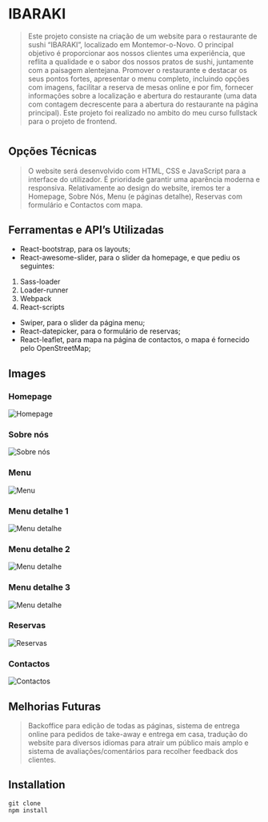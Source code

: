 ##

# IBARAKI

> Este projeto consiste na criação de um website para o restaurante de sushi “IBARAKI”, localizado em Montemor-o-Novo. O principal objetivo é proporcionar aos nossos clientes uma experiência, que reflita a qualidade e o sabor dos nossos pratos de sushi, juntamente com a paisagem alentejana.
> Promover o restaurante e destacar os seus pontos fortes, apresentar o menu completo, incluindo opções com imagens, facilitar a reserva de mesas online e por fim, fornecer informações sobre a localização e abertura do restaurante (uma data com contagem decrescente para a abertura do restaurante na página principal).
> Este projeto foi realizado no ambito do meu curso fullstack para o projeto de frontend.

#

## Opções Técnicas

> O website será desenvolvido com HTML, CSS e JavaScript para a interface do utilizador. É prioridade garantir uma aparência moderna e responsiva. Relativamente ao design do website, iremos ter a Homepage, Sobre Nós, Menu (e páginas detalhe), Reservas com formulário e Contactos com mapa.

## Ferramentas e API’s Utilizadas

- React-bootstrap, para os layouts;
- React-awesome-slider, para o slider da homepage, e que pediu os seguintes:

1. Sass-loader
2. Loader-runner
3. Webpack
4. React-scripts

- Swiper, para o slider da página menu;
- React-datepicker, para o formulário de reservas;
- React-leaflet, para mapa na página de contactos, o mapa é fornecido pelo OpenStreetMap;

## Images

### Homepage

![Homepage](/image/sample.webp 'Homepage')

### Sobre nós

![Sobre nós](/image/sample.webp 'Sobre nós')

### Menu

![Menu](/image/sample.webp 'Menu')

### Menu detalhe 1

![Menu detalhe](/image/sample.webp 'Menu detalhe')

### Menu detalhe 2

![Menu detalhe](/image/sample.webp 'Menu detalhe')

### Menu detalhe 3

![Menu detalhe](/image/sample.webp 'Menu detalhe')

### Reservas

![Reservas](/image/sample.webp 'Reservas')

### Contactos

![Contactos](/image/sample.webp 'Contactos')

## Melhorias Futuras

> Backoffice para edição de todas as páginas, sistema de entrega online para pedidos de take-away e entrega em casa, tradução do website para diversos idiomas para atrair um público mais amplo e sistema de avaliações/comentários para recolher feedback dos clientes.

## Installation

```
git clone
npm install
```

##
